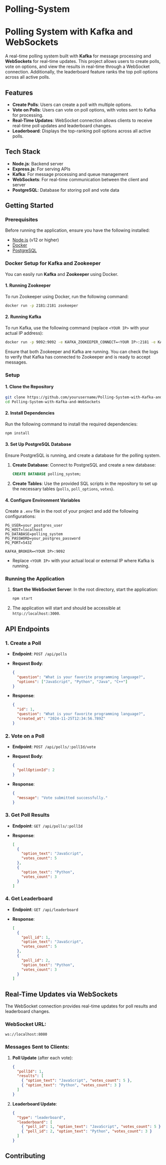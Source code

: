 # Polling-System
# Polling System with Kafka and WebSockets

A real-time polling system built with **Kafka** for message processing and **WebSockets** for real-time updates. This project allows users to create polls, vote on options, and view the results in real-time through a WebSocket connection. Additionally, the leaderboard feature ranks the top poll options across all active polls.

## Features

- **Create Polls**: Users can create a poll with multiple options.
- **Vote on Polls**: Users can vote on poll options, with votes sent to Kafka for processing.
- **Real-Time Updates**: WebSocket connection allows clients to receive real-time poll updates and leaderboard changes.
- **Leaderboard**: Displays the top-ranking poll options across all active polls.

## Tech Stack

- **Node.js**: Backend server
- **Express.js**: For serving APIs
- **Kafka**: For message processing and queue management
- **WebSockets**: For real-time communication between the client and server
- **PostgreSQL**: Database for storing poll and vote data

## Getting Started

### Prerequisites

Before running the application, ensure you have the following installed:

- [Node.js](https://nodejs.org/) (v12 or higher)
- [Docker](https://www.docker.com/get-started)
- [PostgreSQL](https://www.postgresql.org/download/)

### Docker Setup for Kafka and Zookeeper

You can easily run **Kafka** and **Zookeeper** using Docker.

#### 1. **Running Zookeeper**

To run Zookeeper using Docker, run the following command:

```bash
docker run -p 2181:2181 zookeeper
```

#### 2. **Running Kafka**

To run Kafka, use the following command (replace `<YOUR IP>` with your actual IP address):

```bash
docker run -p 9092:9092 -e KAFKA_ZOOKEEPER_CONNECT=<YOUR IP>:2181 -e KAFKA_ADVERTISED_LISTENERS=PLAINTEXT://<YOUR IP>:9092 -e KAFKA_OFFSETS_TOPIC_REPLICATION_FACTOR=1 confluentinc/cp-kafka
```

Ensure that both Zookeeper and Kafka are running. You can check the logs to verify that Kafka has connected to Zookeeper and is ready to accept messages.

### Setup

#### 1. Clone the Repository

```bash
git clone https://github.com/yourusername/Polling-System-with-Kafka-and-WebSockets.git
cd Polling-System-with-Kafka-and-WebSockets
```

#### 2. Install Dependencies

Run the following command to install the required dependencies:

```bash
npm install
```

#### 3. Set Up PostgreSQL Database

Ensure PostgreSQL is running, and create a database for the polling system.

1. **Create Database**:
   Connect to PostgreSQL and create a new database:

   ```sql
   CREATE DATABASE polling_system;
   ```

2. **Create Tables**:
   Use the provided SQL scripts in the repository to set up the necessary tables (`polls`, `poll_options`, `votes`).

#### 4. Configure Environment Variables

Create a `.env` file in the root of your project and add the following configurations:

```env
PG_USER=your_postgres_user
PG_HOST=localhost
PG_DATABASE=polling_system
PG_PASSWORD=your_postgres_password
PG_PORT=5432

KAFKA_BROKER=<YOUR IP>:9092
```

- Replace `<YOUR IP>` with your actual local or external IP where Kafka is running.

### Running the Application

1. **Start the WebSocket Server**:
   In the root directory, start the application:

   ```bash
   npm start
   ```

2. The application will start and should be accessible at `http://localhost:3000`.

## API Endpoints

### **1. Create a Poll**
- **Endpoint**: `POST /api/polls`
- **Request Body**:

  ```json
  {
    "question": "What is your favorite programming language?",
    "options": ["JavaScript", "Python", "Java", "C++"]
  }
  ```

- **Response**:

  ```json
  {
    "id": 1,
    "question": "What is your favorite programming language?",
    "created_at": "2024-11-25T12:34:56.789Z"
  }
  ```

### **2. Vote on a Poll**
- **Endpoint**: `POST /api/polls/:pollId/vote`
- **Request Body**:

  ```json
  {
    "pollOptionId": 2
  }
  ```

- **Response**:

  ```json
  {
    "message": "Vote submitted successfully."
  }
  ```

### **3. Get Poll Results**
- **Endpoint**: `GET /api/polls/:pollId`
- **Response**:

  ```json
  [
    {
      "option_text": "JavaScript",
      "votes_count": 5
    },
    {
      "option_text": "Python",
      "votes_count": 3
    }
  ]
  ```

### **4. Get Leaderboard**
- **Endpoint**: `GET /api/leaderboard`
- **Response**:

  ```json
  [
    {
      "poll_id": 1,
      "option_text": "JavaScript",
      "votes_count": 5
    },
    {
      "poll_id": 2,
      "option_text": "Python",
      "votes_count": 3
    }
  ]
  ```

## Real-Time Updates via WebSockets

The WebSocket connection provides real-time updates for poll results and leaderboard changes.

### **WebSocket URL**:
`ws://localhost:8080`

### **Messages Sent to Clients**:

1. **Poll Update** (after each vote):

   ```json
   {
     "pollId": 1,
     "results": [
       { "option_text": "JavaScript", "votes_count": 5 },
       { "option_text": "Python", "votes_count": 3 }
     ]
   }
   ```

2. **Leaderboard Update**:

   ```json
   {
     "type": "leaderboard",
     "leaderboard": [
       { "poll_id": 1, "option_text": "JavaScript", "votes_count": 5 },
       { "poll_id": 2, "option_text": "Python", "votes_count": 3 }
     ]
   }
   ```

## Contributing

